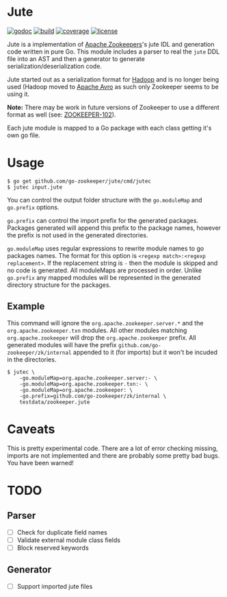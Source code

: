 # Jute

[![godoc](https://godoc.org/github.com/go-zookeeper/jute?status.svg)](https://godoc.org/github.com/go-zookeeper/jute)
[![build](https://img.shields.io/github/workflow/status/go-zookeeper/jute/unittest/master)](https://github.com/go-zookeeper/jute/actions?query=workflow%3Aunittest)
[![coverage](https://img.shields.io/codecov/c/github/go-zookeeper/jute)](https://codecov.io/gh/go-zookeeper/jute)
[![license](https://img.shields.io/github/license/go-zookeeper/jute)](https://raw.githubusercontent.com/go-zookeeper/jute/master/LICENSE)


Jute is a implementation of [Apache Zookeepers](https://zookeeper.apache.org/)'s jute IDL and generation code written in pure Go.  This module includes a parser to real the `jute` DDL file into an AST and then a generator to generate serialization/deserialization code.

Jute started out as a serialization format for [Hadoop](https://hadoop.apache.org/) and is no longer being used (Hadoop moved to [Apache Avro](https://avro.apache.org/) as such only Zookeeper seems to be using it. 

 **Note:** There may be work in future versions of Zookeeper to use a different format as well (see: [ZOOKEEPER-102](https://issues.apache.org/jira/browse/ZOOKEEPER-102)).

Each jute module is mapped to a Go package with each class getting it's own go file. 

# Usage

```
$ go get github.com/go-zookeeper/jute/cmd/jutec
$ jutec input.jute
```

You can control the output folder structure with the `go.moduleMap` and `go.prefix` options.  

 `go.prefix` can control the import prefix for the generated packages.  Packages generated will append this prefix to the package names, however the prefix is not used in the generated directories.

 `go.moduleMap` uses regular expressions to rewrite module names to go packages names.  The format for this option is `<regexp match>:<regexp replacement>`.  If the replacement string is `-` then the module is skipped and no code is generated.  All moduleMaps are processed in order. Unlike `go.prefix` any mapped modules will be represented in the generated directory structure for the packages.  

## Example
This command will ignore the `org.apache.zookeeper.server.*` and the `org.apache.zookeeper.txn` modules.  All other modules matching `org.apache.zookeeper` will drop the `org.apache.zookeeper` prefix.  All generated modules will have the prefix `github.com/go-zookeeper/zk/internal` appended to it (for imports) but it won't be incuded in the directories.

```
$ jutec \
    -go.moduleMap=org.apache.zookeeper.server:- \
    -go.moduleMap=org.apache.zookeeper.txn:- \
    -go.moduleMap=org.apache.zookeeper: \
    -go.prefix=github.com/go-zookeeper/zk/internal \
    testdata/zookeeper.jute
```


# Caveats
This is pretty experimental code.  There are a lot of error checking missing, imports are not implemented and there are probably some pretty bad bugs.  You have been warned!

# TODO
## Parser
- [ ] Check for duplicate field names 
- [ ] Validate external module class fields
- [ ] Block reserved keywords

## Generator
- [ ] Support imported jute files